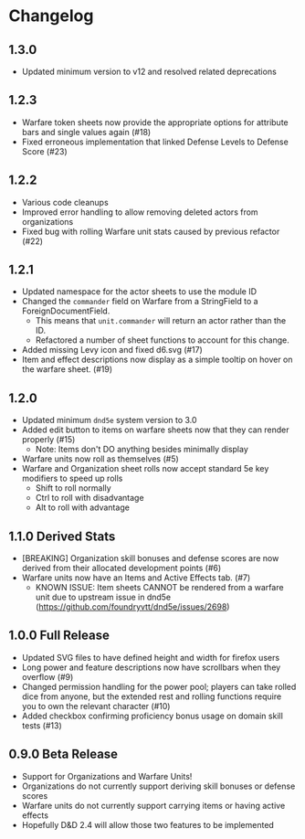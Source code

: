 # Changelog

## 1.3.0

- Updated minimum version to v12 and resolved related deprecations

## 1.2.3

- Warfare token sheets now provide the appropriate options for attribute bars and single values again (#18)
- Fixed erroneous implementation that linked Defense Levels to Defense Score (#23)

## 1.2.2

- Various code cleanups
- Improved error handling to allow removing deleted actors from organizations
- Fixed bug with rolling Warfare unit stats caused by previous refactor (#22)

## 1.2.1

- Updated namespace for the actor sheets to use the module ID
- Changed the `commander` field on Warfare from a StringField to a ForeignDocumentField.
  - This means that `unit.commander` will return an actor rather than the ID.
  - Refactored a number of sheet functions to account for this change.
- Added missing Levy icon and fixed d6.svg (#17)
- Item and effect descriptions now display as a simple tooltip on hover on the warfare sheet. (#19)

## 1.2.0

- Updated minimum `dnd5e` system version to 3.0
- Added edit button to items on warfare sheets now that they can render properly (#15)
  - Note: Items don't DO anything besides minimally display
- Warfare units now roll as themselves (#5)
- Warfare and Organization sheet rolls now accept standard 5e key modifiers to speed up rolls
  - Shift to roll normally
  - Ctrl to roll with disadvantage
  - Alt to roll with advantage

## 1.1.0 Derived Stats

- [BREAKING] Organization skill bonuses and defense scores are now derived from their allocated development points (#6)
- Warfare units now have an Items and Active Effects tab. (#7)
  - KNOWN ISSUE: Item sheets CANNOT be rendered from a warfare unit due to upstream issue in dnd5e (https://github.com/foundryvtt/dnd5e/issues/2698)

## 1.0.0 Full Release

- Updated SVG files to have defined height and width for firefox users
- Long power and feature descriptions now have scrollbars when they overflow (#9)
- Changed permission handling for the power pool; players can take rolled dice from anyone, but the extended rest and rolling functions require you to own the relevant character (#10)
- Added checkbox confirming proficiency bonus usage on domain skill tests (#13)

## 0.9.0 Beta Release

- Support for Organizations and Warfare Units!
- Organizations do not currently support deriving skill bonuses or defense scores
- Warfare units do not currently support carrying items or having active effects
- Hopefully D&D 2.4 will allow those two features to be implemented
